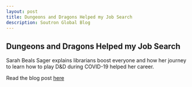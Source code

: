 ```yaml
---
layout: post
title: Dungeons and Dragons Helped my Job Search
description: Soutron Global Blog
---
```


## Dungeons and Dragons Helped my Job Search ##

Sarah Beals Sager explains librarians boost everyone and how her journey to learn how to play D&D during COVID-19 helped her career.

Read the blog post [here](https://www.soutron.com/dungeons-and-dragons-helped-my-job-search/)
